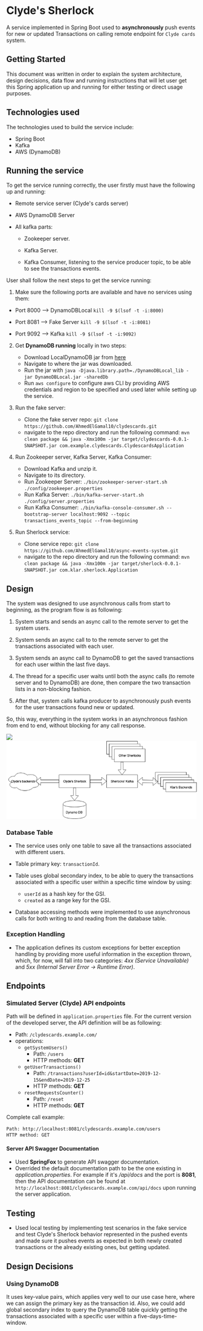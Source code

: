 # Clyde's Sherlock
A service implemented in Spring Boot used to **asynchronously** push events for new or updated Transactions on calling remote endpoint for `Clyde cards` system.

## Getting Started
This document was written in order to explain the system architecture, design decisions, data flow and running instructions that will let user get this Spring application up and running for either testing or direct usage purposes.

## Technologies used
The technologies used to build the service include:
- Spring Boot
- Kafka
- AWS (DynamoDB)

## Running the service
To get the service running correctly, the user firstly must have the following up and running:
* Remote service server (Clyde's cards server)
* AWS DynamoDB Server
* All kafka parts:
    
    * Zookeeper server.
    
    * Kafka Server.
    
    * Kafka Consumer, listening to the service producer topic, to be able to see the transactions events.
    
User shall follow the next steps to get the service running:

1. Make sure the following ports are available and have no services using them:

- Port 8000 --> DynamoDBLocal `kill -9 $(lsof -t -i:8000)`

- Port 8081 --> Fake Server `kill -9 $(lsof -t -i:8081)`

- Port 9092 --> Kafka `kill -9 $(lsof -t -i:9092)`

2. Get **DynamoDB running** locally in two steps:
    - Download LocalDynamoDB jar from [here](https://docs.aws.amazon.com/amazondynamodb/latest/developerguide/DynamoDBLocal.DownloadingAndRunning.html)
    - Navigate to where the jar was downloaded.
    - Run the jar with `java -Djava.library.path=./DynamoDBLocal_lib -jar DynamoDBLocal.jar -sharedDb`
    - Run `aws configure` to configure aws CLI by providing AWS credentials and region to be specified and used later while setting up the service.
    
3. Run the fake server:
    - Clone the fake server repo:  `git clone https://github.com/AhmedElGamal10/clydescards.git`
    - navigate to the repo directory and run the following command: `mvn clean package && java -Xmx100m -jar target/clydescards-0.0.1-SNAPSHOT.jar com.example.clydescards.ClydescardsApplication` 

4. Run Zookeeper server, Kafka Server, Kafka Consumer:
    - Download Kafka and unzip it.
    - Navigate to its directory.
    - Run Zookeeper Server: `./bin/zookeeper-server-start.sh ./config/zookeeper.properties`
    - Run Kafka Server: `./bin/kafka-server-start.sh ./config/server.properties`
    - Run Kafka Consumer: `./bin/kafka-console-consumer.sh --bootstrap-server localhost:9092 --topic transactions_events_topic --from-beginning`

5. Run Sherlock service:
    - Clone service repo: `git clone https://github.com/AhmedElGamal10/async-events-system.git`
    - navigate to the repo directory  and run the following command: `mvn clean package && java -Xmx100m -jar target/sherlock-0.0.1-SNAPSHOT.jar com.klar.sherlock.Application`


## Design
The system was designed to use asynchronous calls from start to beginning, as the program flow is as following:
1. System starts and sends an async call to the remote server to get the system users.

2. System sends an async call to to the remote server to get the transactions associated with each user.

3. System sends an async call to DynamoDB to get the saved transactions for each user within the last five days.

4. The thread for a specific user waits until both the async calls (to remote server and to DynamoDB) are done, then compare the two transaction lists in a non-blocking fashion.

5. After that, system calls kafka producer to asynchronously push events for the user transactions found new or updated.

So, this way, everything in the system works in an asynchronous fashion from end to end, without blocking for any call response.

<img src="https://drive.google.com/file/d/1STW7U58nZkJzkKoMgNo_qdusne1cyR39/view?fbclid=IwAR38CrX-onWvMWwTxy3pBUSQtqYrzQoTRRjAtZMymqP0MbJdxikg2SjX_iY" width="500">


<img src="SystemDiagram.png">

### Database Table
- The service uses only one table to save all the transactions associated with different users.

- Table primary key: `transactionId`.

- Table uses global secondary index, to be able to query the transactions associated with a specific user within a specific time window by using:
    - `userId` as a hash key for the GSI.
    - `created` as a range key for the GSI.

- Database accessing methods were implemented to use asynchronous calls for both writing to and reading from the database table.
  
### Exception Handling
- The application defines its custom exceptions for better exception handling by providing more useful information in the exception thrown, which, for now,  will fall into two categories: *4xx (Service Unavailable)* and *5xx (Internal Server Error -> Runtime Error)*.

## Endpoints
### Simulated Server (Clyde) API endpoints
Path will be defined in `application.properties` file. For the current version of the developed server, the API definition will be as following:
- Path: `/clydescards.example.com/`
- operations: 
    - `getSystemUsers()`
        - Path: `/users`
        - HTTP methods: __GET__
    - `getUserTransactions()`
        - Path: `/transactions?userId=id&startDate=2019-12-15&endDate=2019-12-25`
        - HTTP methods: __GET__
    - `resetRequestsCounter()`
        - Path: `/reset`
        - HTTP methods: __GET__

Complete call example:
```
Path: http://localhost:8081/clydescards.example.com/users
HTTP method: GET
```  

#### Server API Swagger Documentation
- Used **SpringFox** to generate API swagger documentation.
- Overrided the default documentation path to be the one existing in *application.properties*. For example if it's */api/docs* and the port is __8081__, then the API documentation can be found at `http://localhost:8081/clydescards.example.com/api/docs` upon running the server application.    
      
## Testing
- Used local testing by implementing test scenarios in the fake service and test Clyde's Sherlock behavior represented in the pushed events and made sure it pushes events as expected in both newly created transactions or the already existing ones, but getting updated.

## Design Decisions
### Using DynamoDB
It uses key-value pairs, which applies very well to our use case here, where we can assign the primary key as the transaction id. Also, we could add global secondary index to query the DynamoDB table quickly getting the transactions associated with a specific user within a five-days-time-window.
